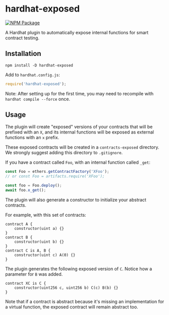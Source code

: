 # hardhat-exposed

[![NPM Package](https://img.shields.io/npm/v/hardhat-exposed.svg)](https://www.npmjs.org/package/hardhat-exposed)

A Hardhat plugin to automatically expose internal functions for smart contract testing.

## Installation

```
npm install -D hardhat-exposed
```

Add to `hardhat.config.js`:

```javascript
require('hardhat-exposed');
```

Note: After setting up for the first time, you may need to recompile with `hardhat compile --force` once.

## Usage

The plugin will create "exposed" versions of your contracts that will be prefixed with an `X`, and its internal functions will be exposed as external functions with an `x` prefix.

These exposed contracts will be created in a `contracts-exposed` directory. We strongly suggest adding this directory to `.gitignore`.

If you have a contract called `Foo`, with an internal function called `_get`:

```javascript
const Foo = ethers.getContractFactory('XFoo');
// or const Foo = artifacts.require('XFoo');

const foo = Foo.deploy();
await foo.x_get();
```

The plugin will also generate a constructor to initialize your abstract contracts.

For example, with this set of contracts:

```solidity
contract A {
    constructor(uint a) {}
}
contract B {
    constructor(uint b) {}
}
contract C is A, B {
    constructor(uint c) A(0) {}
}
```

The plugin generates the following exposed version of `C`. Notice how a parameter for `B` was added.

```solidity
contract XC is C {
    constructor(uint256 c, uint256 b) C(c) B(b) {}
}
```

Note that if a contract is abstract because it's missing an implementation for a virtual function, the exposed contract will remain abstract too.
